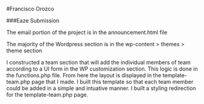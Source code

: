 #Francisco Orozco

###Eaze Submission

The email portion of the project is in the announcement.html file

The majority of the Wordpress section is in the wp-content > themes > theme section

I constructed a team section that will add the individual members of team according to a UI form in the WP customization section. This logic is done in the functions.php file. From here the layout is displayed in the template-team.php page that I made. I built this template so that each team member could be added in a simple and intuative manner. I built a styling redirection for the template-team.php page.